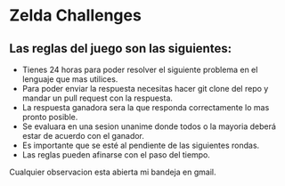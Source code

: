 # Zelda Challenges

## Las reglas del juego son las siguientes:

* Tienes 24 horas para poder resolver el siguiente problema en el lenguaje que mas utilices.
* Para poder enviar la respuesta necesitas hacer git clone del repo y mandar un pull request con la respuesta.
* La respuesta ganadora sera la que responda correctamente lo mas pronto posible.
* Se evaluara en una sesion unanime donde todos o la mayoria deberá estar de acuerdo con el ganador.
* Es importante que se esté al pendiente de las siguientes rondas.
* Las reglas pueden afinarse con el paso del tiempo.

Cualquier observacion esta abierta mi bandeja en gmail.
